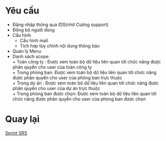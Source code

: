# Yêu cầu
- Đăng nhập thông qua IDS(nhờ Cương support)
- Đồng bộ người dùng
- Cấu hình
	- Cấu hình mail
	- Tích hợp tùy chỉnh nội dung thông báo
- Quản lý Menu
- Danh sách scope: 
<br>+ Toàn công ty : Được xem toàn bộ dữ liệu liên quan tới chức năng được phân quyền cho user của toàn công ty
<br>+ Trong phòng ban: Được xem toàn bộ dữ liệu liên quan tới chức năng được phân quyền cho user của phòng ban  trực thuộc
<br>+ Trong dự án : Được xem toàn bộ dữ liệu liên quan tới chức năng được phân quyền cho user của dự án trực thuộc
<br>+ Trong phòng ban được chọn: Được xem toàn bộ dữ liệu liên quan tới chức năng được phân quyền cho user của phòng ban được chọn 
 # Quay lại
 [Sprint SRS](../Index.md#sprint-1)